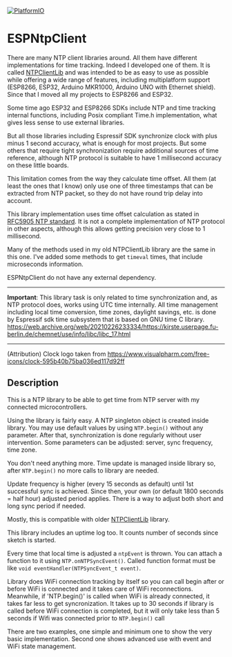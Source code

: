 [![PlatformIO](https://github.com/gmag11/ESPNtpClient/workflows/PlatformIO/badge.svg)](https://github.com/gmag11/ESPNtpClient/actions/)

# ESPNtpClient

There are many NTP client libraries around. All them have different implementations for time tracking. Indeed I developed one of them. It is called [NTPClientLib](https://github.com/gmag11/NtpClient) and was intended to be as easy to use as possible while offering a wide range of features, including multiplatform support (ESP8266, ESP32, Arduino MKR1000, Arduino UNO with Ethernet shield). Since that I moved all my projects to ESP8266 and ESP32.

Some time ago ESP32 and ESP8266 SDKs include NTP and time tracking internal functions, including Posix compliant Time.h implementation, what gives less sense to use external libraries.

But all those libraries including Espressif SDK synchronize clock with plus minus 1 second accuracy, what is enough for most projects. But some others that require tight synchronization require additional sources of time reference, although NTP protocol is suitable to have 1 millisecond accuracy on these little boards.

This limitation comes from the way they calculate time offset. All them (at least the ones that I know) only use one of three timestamps that can be extracted from NTP packet, so they do not have round trip delay into account.

This library implementation uses time offset calculation as stated in [RFC5905 NTP standard](https://tools.ietf.org/html/rfc5905). It is not a complete implementation of NTP protocol in other aspects, although this allows getting precision very close to 1 millisecond.

Many of the methods used in my old NTPClientLib library are the same in this one. I've added some methods to get `timeval` times, that include microseconds information.

ESPNtpClient do not have any external dependency.

----------------

**Important**: This library task is only related to time synchronization and, as NTP protocol does, works using UTC time internally. All time management including local time conversion, time zones, daylight savings, etc. is done by Espressif sdk time subsystem that is based on GNU time C library. https://web.archive.org/web/20210226233334/https://kirste.userpage.fu-berlin.de/chemnet/use/info/libc/libc_17.html

----------

(Attribution) Clock logo taken from https://www.visualpharm.com/free-icons/clock-595b40b75ba036ed117d92ff

## Description

This is a NTP library to be able to get time from NTP server with my connected microcontrollers. 

Using the library is fairly easy. A NTP singleton object is created inside library. You may use default values by using `NTP.begin()` without any parameter. After that, synchronization is done regularly without user intervention. Some parameters can be adjusted: server, sync frequency, time zone.

You don't need anything more. Time update is managed inside library so, after `NTP.begin()` no more calls to library are needed.

Update frequency is higher (every 15 seconds as default) until 1st successful sync is achieved. Since then, your own (or default 1800 seconds = half hour) adjusted period applies. There is a way to adjust both short and long sync period if needed.

Mostly, this is compatible with older [NTPClientLib](https://github.com/gmag11/NtpClient) library.

This library includes an uptime log too. It counts number of seconds since sketch is started.

Every time that local time is adjusted a `ntpEvent` is thrown. You can attach a function to it using `NTP.onNTPSyncEvent()`. Called function format must be like `void eventHandler(NTPSyncEvent_t event)`.

Library does WiFi connection tracking by itself so you can call begin after or before WiFi is connected and it takes care of WiFi reconnections. Meanwhile, if 'NTP.begin()' is called when WiFi is already connected, it takes far less to get syncronization. It takes up to 30 seconds if library is called before WiFi connection is completed, but it will only take less than 5 seconds if Wifi was connected prior to `NTP.begin()` call

There are two examples, one simple and minimum one to show the very basic implementation. Second one shows advanced use with event and WiFi state management.



